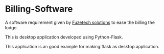 # Billing-Software
A software requirement given by [Fuzetech solutions](www.fuzetechsolutions.epizy.com) to ease the billing the lodge.

This is desktop application developed using Python-Flask.

This application is an good example for making flask as desktop application.
